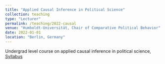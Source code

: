 ```yaml
---
title: "Applied Causal Inference in Political Science"
collection: teaching
type: "Lecturer"
permalink: /teaching/2022-causal
venue: "Humboldt-Universität, Chair of Comparative Political Behavior"
date: 2022-01-01
location: "Berlin, Germany"
---
```


Undergrad level course on applied causal inference in political science, [Syllabus](/files/syllabus_causal_2022.pdf)